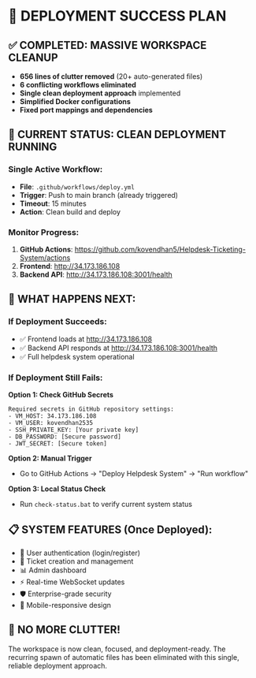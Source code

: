 # 🎯 DEPLOYMENT SUCCESS PLAN

## ✅ COMPLETED: MASSIVE WORKSPACE CLEANUP

- **656 lines of clutter removed** (20+ auto-generated files)
- **6 conflicting workflows eliminated**
- **Single clean deployment approach** implemented
- **Simplified Docker configurations**
- **Fixed port mappings and dependencies**

## 🚀 CURRENT STATUS: CLEAN DEPLOYMENT RUNNING

### Single Active Workflow:

- **File**: `.github/workflows/deploy.yml`
- **Trigger**: Push to main branch (already triggered)
- **Timeout**: 15 minutes
- **Action**: Clean build and deploy

### Monitor Progress:

1. **GitHub Actions**: https://github.com/kovendhan5/Helpdesk-Ticketing-System/actions
2. **Frontend**: http://34.173.186.108
3. **Backend API**: http://34.173.186.108:3001/health

## 🔧 WHAT HAPPENS NEXT:

### If Deployment Succeeds:

- ✅ Frontend loads at http://34.173.186.108
- ✅ Backend API responds at http://34.173.186.108:3001/health
- ✅ Full helpdesk system operational

### If Deployment Still Fails:

**Option 1: Check GitHub Secrets**

```
Required secrets in GitHub repository settings:
- VM_HOST: 34.173.186.108
- VM_USER: kovendhan2535
- SSH_PRIVATE_KEY: [Your private key]
- DB_PASSWORD: [Secure password]
- JWT_SECRET: [Secure token]
```

**Option 2: Manual Trigger**

- Go to GitHub Actions → "Deploy Helpdesk System" → "Run workflow"

**Option 3: Local Status Check**

- Run `check-status.bat` to verify current system status

## 📋 SYSTEM FEATURES (Once Deployed):

- 🔐 User authentication (login/register)
- 🎫 Ticket creation and management
- 📊 Admin dashboard
- ⚡ Real-time WebSocket updates
- 🛡️ Enterprise-grade security
- 📱 Mobile-responsive design

## 🎉 NO MORE CLUTTER!

The workspace is now clean, focused, and deployment-ready. The recurring spawn of automatic files has been eliminated with this single, reliable deployment approach.
